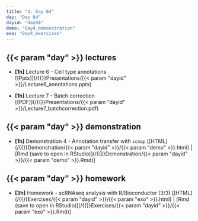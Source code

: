 ```yaml
---
title: "4. Day 04"
day: "Day 04"
dayid: "day04"
demo: "Day4_demonstration"
exo: "Day4_exercises"
---
```


## {{< param "day" >}} lectures

- **\[1h\]** Lecture 6 - Cell type annotations  
    [[Pptx]](/{{<myPackageUrl>}}Presentations/{{< param "dayid" >}}/Lecture6_annotations.pptx)

- **\[1h\]** Lecture 7 - Batch correction  
    [[PDF]](/{{<myPackageUrl>}}Presentations/{{< param "dayid" >}}/Lecture7_batchcorrection.pdf)

## {{< param "day" >}} demonstration

- **\[1h\]** Demonstration 4 - Annotation transfer with `scmap`
    [[HTML](/{{<myPackageUrl>}}Demonstration/{{< param "dayid" >}}/{{< param "demo" >}}.html) | [Rmd (save to open in RStudio)](/{{<myPackageUrl>}}Demonstration/{{< param "dayid" >}}/{{< param "demo" >}}.Rmd)]

## {{< param "day" >}} homework

-  **\[3h\]** Homework - scRNAseq analysis with R/Bioconductor (3/3)
    [[HTML](/{{<myPackageUrl>}}Exercises/{{< param "dayid" >}}/{{< param "exo" >}}.html) | [Rmd (save to open in RStudio)](/{{<myPackageUrl>}}Exercises/{{< param "dayid" >}}/{{< param "exo" >}}.Rmd)]
